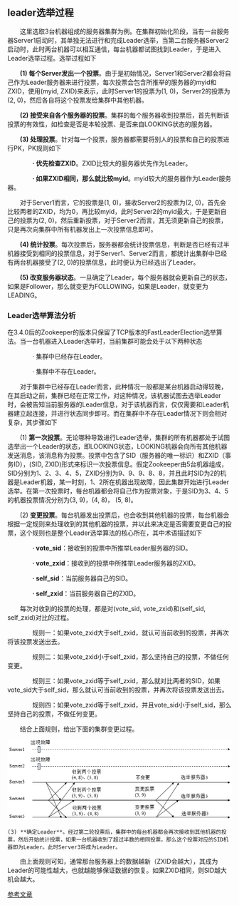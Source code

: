 ## leader选举过程

　　这里选取3台机器组成的服务器集群为例。在集群初始化阶段，当有一台服务器Server1启动时，其单独无法进行和完成Leader选举，当第二台服务器Server2启动时，此时两台机器可以相互通信，每台机器都试图找到Leader，于是进入Leader选举过程。选举过程如下

　　**(1) 每个Server发出一个投票**。由于是初始情况，Server1和Server2都会将自己作为Leader服务器来进行投票，每次投票会包含所推举的服务器的myid和ZXID，使用(myid, ZXID)来表示，此时Server1的投票为(1, 0)，Server2的投票为(2, 0)，然后各自将这个投票发给集群中其他机器。

　　**(2) 接受来自各个服务器的投票**。集群的每个服务器收到投票后，首先判断该投票的有效性，如检查是否是本轮投票、是否来自LOOKING状态的服务器。

　　**(3) 处理投票**。针对每一个投票，服务器都需要将别人的投票和自己的投票进行PK，PK规则如下

　　　　**· 优先检查ZXID**。ZXID比较大的服务器优先作为Leader。

　　　　**· 如果ZXID相同，那么就比较myid**。myid较大的服务器作为Leader服务器。

　　对于Server1而言，它的投票是(1, 0)，接收Server2的投票为(2, 0)，首先会比较两者的ZXID，均为0，再比较myid，此时Server2的myid最大，于是更新自己的投票为(2, 0)，然后重新投票，对于Server2而言，其无须更新自己的投票，只是再次向集群中所有机器发出上一次投票信息即可。

　　**(4) 统计投票**。每次投票后，服务器都会统计投票信息，判断是否已经有过半机器接受到相同的投票信息，对于Server1、Server2而言，都统计出集群中已经有两台机器接受了(2, 0)的投票信息，此时便认为已经选出了Leader。

　　**(5) 改变服务器状态**。一旦确定了Leader，每个服务器就会更新自己的状态，如果是Follower，那么就变更为FOLLOWING，如果是Leader，就变更为LEADING。



### Leader选举算法分析

在3.4.0后的Zookeeper的版本只保留了TCP版本的FastLeaderElection选举算法。当一台机器进入Leader选举时，当前集群可能会处于以下两种状态

　　　　· 集群中已经存在Leader。

　　　　· 集群中不存在Leader。

　　对于集群中已经存在Leader而言，此种情况一般都是某台机器启动得较晚，在其启动之前，集群已经在正常工作，对这种情况，该机器试图去选举Leader时，会被告知当前服务器的Leader信息，对于该机器而言，仅仅需要和Leader机器建立起连接，并进行状态同步即可。而在集群中不存在Leader情况下则会相对复杂，其步骤如下

　　(1) **第一次投票**。无论哪种导致进行Leader选举，集群的所有机器都处于试图选举出一个Leader的状态，即LOOKING状态，LOOKING机器会向所有其他机器发送消息，该消息称为投票。投票中包含了SID（服务器的唯一标识）和ZXID（事务ID），(SID, ZXID)形式来标识一次投票信息。假定Zookeeper由5台机器组成，SID分别为1、2、3、4、5，ZXID分别为9、9、9、8、8，并且此时SID为2的机器是Leader机器，某一时刻，1、2所在机器出现故障，因此集群开始进行Leader选举。在第一次投票时，每台机器都会将自己作为投票对象，于是SID为3、4、5的机器投票情况分别为(3, 9)，(4, 8)， (5, 8)。

　　(2) **变更投票**。每台机器发出投票后，也会收到其他机器的投票，每台机器会根据一定规则来处理收到的其他机器的投票，并以此来决定是否需要变更自己的投票，这个规则也是整个Leader选举算法的核心所在，其中术语描述如下

　　　　**· vote_sid**：接收到的投票中所推举Leader服务器的SID。

　　　　**· vote_zxid**：接收到的投票中所推举Leader服务器的ZXID。

　　　　**· self_sid**：当前服务器自己的SID。

　　　　**· self_zxid**：当前服务器自己的ZXID。

　　每次对收到的投票的处理，都是对(vote_sid, vote_zxid)和(self_sid, self_zxid)对比的过程。

　　　　规则一：如果vote_zxid大于self_zxid，就认可当前收到的投票，并再次将该投票发送出去。

　　　　规则二：如果vote_zxid小于self_zxid，那么坚持自己的投票，不做任何变更。

　　　　规则三：如果vote_zxid等于self_zxid，那么就对比两者的SID，如果vote_sid大于self_sid，那么就认可当前收到的投票，并再次将该投票发送出去。

　　　　规则四：如果vote_zxid等于self_zxid，并且vote_sid小于self_sid，那么坚持自己的投票，不做任何变更。

　　结合上面规则，给出下面的集群变更过程。

![](../../pictures/leader选举算法.png)

	(3) **确定Leader**。经过第二轮投票后，集群中的每台机器都会再次接收到其他机器的投票，然后开始统计投票，如果一台机器收到了超过半数的相同投票，那么这个投票对应的SID机器即为Leader。此时Server3将成为Leader。

　　由上面规则可知，通常那台服务器上的数据越新（ZXID会越大），其成为Leader的可能性越大，也就越能够保证数据的恢复。如果ZXID相同，则SID越大机会越大。



[参考文章](<https://www.cnblogs.com/leesf456/p/6107600.html>)